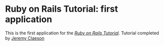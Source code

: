 # Ruby on Rails Tutorial: first application

This is the first application for the [*Ruby on Rails Tutorial*](http://railstutotial.org/). Tutorial completed by [Jeremy Claeson](http://supercoolgorp.com)
